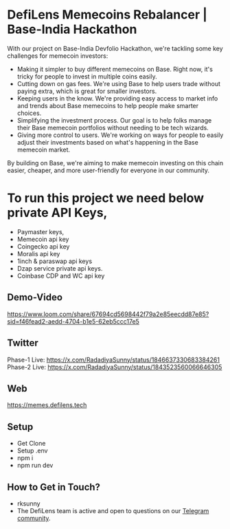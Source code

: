 # DefiLens Memecoins Rebalancer | Base-India Hackathon

With our project on Base-India Devfolio Hackathon, we're tackling some key challenges for memecoin investors:

- Making it simpler to buy different memecoins on Base. Right now, it's tricky for people to invest in multiple coins easily.
- Cutting down on gas fees. We're using Base to help users trade without paying extra, which is great for smaller investors.
- Keeping users in the know. We're providing easy access to market info and trends about Base memecoins to help people make smarter choices.
- Simplifying the investment process. Our goal is to help folks manage their Base memecoin portfolios without needing to be tech wizards.
- Giving more control to users. We're working on ways for people to easily adjust their investments based on what's happening in the Base memecoin market.

By building on Base, we're aiming to make memecoin investing on this chain easier, cheaper, and more user-friendly for everyone in our community.

# To run this project we need below private API Keys,
 - Paymaster keys, 
 - Memecoin api key
 - Coingecko api key
 - Moralis api key 
 - 1inch & paraswap api keys
 - Dzap service private api keys.
 - Coinbase CDP and WC api key

## Demo-Video

https://www.loom.com/share/67694cd5698442f79a2e85eecdd87e85?sid=f46fead2-aedd-4704-b1e5-62eb5ccc17e5

## Twitter

Phase-1 Live: https://x.com/RadadiyaSunny/status/1846637330683384261
Phase-2 Live: https://x.com/RadadiyaSunny/status/1843523560066646305

## Web

https://memes.defilens.tech 

## Setup

- Get Clone
- Setup .env
- npm i
- npm run dev

## How to Get in Touch?

- rksunny
- The DefiLens team is active and open to questions on our [Telegram community](https://t.me/defilenscommunity).


